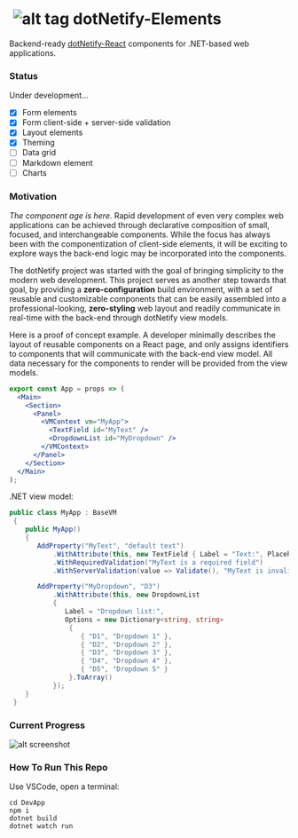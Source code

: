 # &nbsp;![alt tag](http://dotnetify.net/content/images/greendot.png) dotNetify-Elements

Backend-ready [dotNetify-React](http://dotnetify.net/react) components for .NET-based web applications. 

### Status
Under development...
- [x] Form elements
- [x] Form client-side + server-side validation
- [x] Layout elements
- [x] Theming
- [ ] Data grid
- [ ] Markdown element 
- [ ] Charts

### Motivation

_The component age is here_.  Rapid development of even very complex web applications can be achieved through declarative composition of 
small, focused, and interchangeable components.  While the focus has always been with the componentization of client-side elements, 
it will be exciting to explore ways the back-end logic may be incorporated into the components.  

The dotNetify project was started with the goal of bringing simplicity to the modern web development.
This project serves as another step towards that goal, by providing a **zero-configuration** build environment,
with a set of reusable and customizable components that can be easily assembled into a professional-looking, **zero-styling** web layout and readily communicate in real-time with the back-end through dotNetify view models.

Here is a proof of concept example.  A developer minimally describes the layout of reusable components on a React page, and only assigns identifiers to components that will communicate with the back-end view model.  All data necessary for the components to render will be provided from the view models.

```jsx
export const App = props => (
  <Main>
    <Section>
      <Panel>
        <VMContext vm="MyApp">
          <TextField id="MyText" />
          <DropdownList id="MyDropdown" />
        </VMContext>
      </Panel>
    </Section>
  </Main>
);
```

.NET view model:
```c#
public class MyApp : BaseVM
 {
    public MyApp()
    {
       AddProperty("MyText", "default text")
           .WithAttribute(this, new TextField { Label = "Text:", Placeholder = "Enter text" })
           .WithRequiredValidation("MyText is a required field")
           .WithServerValidation(value => Validate(), "MyText is invalid");

       AddProperty("MyDropdown", "D3")
           .WithAttribute(this, new DropdownList
           {
              Label = "Dropdown list:",
              Options = new Dictionary<string, string>
               {
                  { "D1", "Dropdown 1" },
                  { "D2", "Dropdown 2" },
                  { "D3", "Dropdown 3" },
                  { "D4", "Dropdown 4" },
                  { "D5", "Dropdown 5" }
               }.ToArray()
           });
    }
 }
```
### Current Progress

![alt screenshot](https://dsuryd.tinytake.com/media/6d630e?filename=1518407649422_11-02-2018-07-54-06.png&sub_type=thumbnail_preview&type=attachment)

### How To Run This Repo

Use VSCode, open a terminal:

```
cd DevApp
npm i 
dotnet build
dotnet watch run
```
